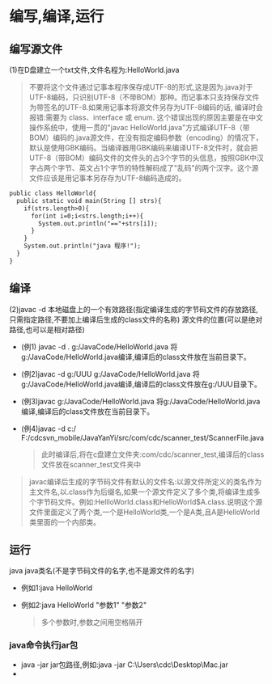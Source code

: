 # 编写,编译,运行

## 编写源文件

(1)在D盘建立一个txt文件,文件名程为:HelloWorld.java

> 不要将这个文件通过记事本程序保存成UTF-8的形式,这是因为.java对于UTF-8编码，只识别UTF-8（不带BOM）那种。而记事本只支持保存文件为带签名的UTF-8.如果用记事本将源文件另存为UTF-8编码的话, 编译时会报错:需要为 class、interface 或 enum. 这个错误出现的原因主要是在中文操作系统中，使用一贯的"javac HelloWorld.java"方式编译UTF-8（带BOM）编码的.java源文件，在没有指定编码参数（encoding）的情况下，默认是使用GBK编码。当编译器用GBK编码来编译UTF-8文件时，就会把UTF-8（带BOM）编码文件的文件头的占3个字节的头信息，按照GBK中汉字占两个字节、英文占1个字节的特性解码成了"乱码"的两个汉字。这个源文件应该是用记事本另存存为UTF-8编码造成的。

```txt
public class HelloWorld{
  public static void main(String [] strs){
    if(strs.length>0){
      for(int i=0;i<strs.length;i++){
        System.out.println("=="+strs[i]);
      }
    }
    System.out.println("java 程序!");
  }
}
```

## 编译

(2)javac -d 本地磁盘上的一个有效路径(指定编译生成的字节码文件的存放路径,只需指定路径,不要加上编译后生成的class文件的名称) 源文件的位置(可以是绝对路径,也可以是相对路径)

- (例1) javac -d . g:/JavaCode/HelloWorld.java 将g:/JavaCode/HelloWorld.java编译,编译后的class文件放在当前目录下。<br>

- (例2)javac -d g:/UUU g:/JavaCode/HelloWorld.java 将g:/JavaCode/HelloWorld.java编译,编译后的class文件放在g:/UUU目录下。<br>

- (例3)javac g:/JavaCode/HelloWorld.java 将g:/JavaCode/HelloWorld.java编译,编译后的class文件放在当前目录下。<br>

- (例4)javac -d c:/ F:/cdcsvn_mobile/JavaYanYi/src/com/cdc/scanner_test/ScannerFile.java

  > 此时编译后,将在c盘建立文件夹:com/cdc/scanner_test,编译后的class文件放在scanner_test文件夹中

> javac编译后生成的字节码文件有默认的文件名:以源文件所定义的类名作为主文件名,以.class作为后缀名,如果一个源文件定义了多个类,将编译生成多个字节码文件。例如:HellloWorld.class和HelloWorld$A.class.说明这个源文件里面定义了两个类,一个是HelloWorld类,一个是A类,且A是HelloWorld类里面的一个内部类。

## 运行

java java类名(不是字节码文件的名字,也不是源文件的名字)

- 例如1:java HelloWorld
- 例如2:java HelloWorld "参数1" "参数2"

  > 多个参数时,参数之间用空格隔开
### java命令执行jar包
* java -jar jar包路径,例如:java -jar C:\Users\cdc\Desktop\Mac.jar
* 
